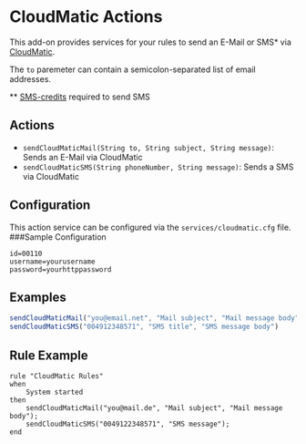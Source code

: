 # CloudMatic Actions

This add-on provides services for your rules to send an E-Mail or SMS* via [CloudMatic](https://www.cloudmatic.de/).

The `to` paremeter can contain a semicolon-separated list of email addresses.

** [SMS-credits](https://www.cloudmatic.de/cloudmatic-notifyme.html) required to send SMS

## Actions

- `sendCloudMaticMail(String to, String subject, String message)`: Sends an E-Mail via CloudMatic
- `sendCloudMaticSMS(String phoneNumber, String message)`: Sends a SMS via CloudMatic

## Configuration
This action service can be configured via the `services/cloudmatic.cfg` file.
###Sample Configuration
```
id=00110
username=yourusername
password=yourhttppassword
```
## Examples

```javascript
sendCloudMaticMail("you@email.net", "Mail subject", "Mail message body")
sendCloudMaticSMS("004912348571", "SMS title", "SMS message body")
```

## Rule Example
```
rule "CloudMatic Rules"
when
    System started
then
    sendCloudMaticMail("you@mail.de", "Mail subject", "Mail message body");
    sendCloudMaticSMS("0049122348571", "SMS message");
end
